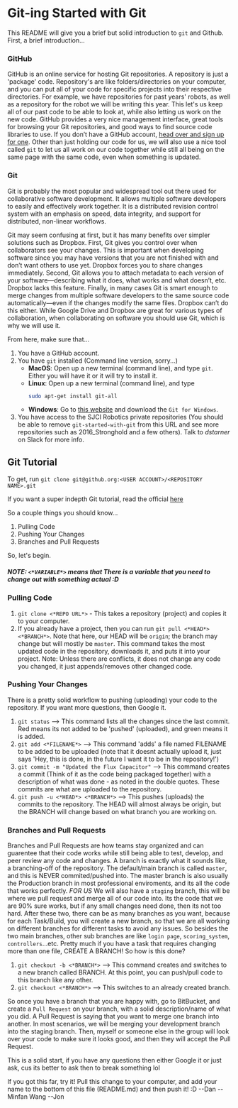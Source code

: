 # Git-ing Started with Git

This README will give you a brief but solid introduction to `git` and Github. First, a brief introduction...

### GitHub

GitHub is an online service for hosting Git repositories. A repository is just a 'package' code. Repository's are like folders/directories on your computer, and you can put all of your code for specific projects into their respective directories. For example, we have repositories for past years' robots, as well as a repository for the robot we will be writing this year. This let's us keep all of our past code to be able to look at, while also letting us work on the new code. GitHub provides a very nice management interface, great tools for browsing your Git repositories, and good ways to find source code libraries to use. If you don’t have a GitHub account, [head over and sign up for one][1]. Other than just holding our code for us, we will also use a nice tool called `git` to let us all work on our code together while still all being on the same page with the same code, even when something is updated.

### Git

Git is probably the most popular and widespread tool out there used for collaborative software development. It allows multiple software developers to easily and effectively work together. It is a distributed revision control system with an emphasis on speed, data integrity, and support for distributed, non-linear workflows. 

Git may seem confusing at first, but it has many benefits over simpler solutions such as Dropbox. First, Git gives you control over when collaborators see your changes. This is important when developing software since you may have versions that you are not finished with and don’t want others to use yet. Dropbox forces you to share changes immediately. Second, Git allows you to attach metadata to each version of your software—describing what it does, what works and what doesn’t, etc. Dropbox lacks this feature. Finally, in many cases Git is smart enough to merge changes from multiple software developers to the same source code automatically—even if the changes modify the same files. Dropbox can’t do this either. While Google Drive and Dropbox are great for various types of collaboration, when collaborating on software you should use Git, which is why we will use it.

From here, make sure that...

1. You have a GitHub account.
2. You have `git` installed (Command line version, sorry...)
   * **MacOS**: Open up a new terminal (command line), and type `git`. Either you will have it or it will try to install it.
   * **Linux**: Open up a new terminal (command line), and type 
      ```bash
      sudo apt-get install git-all
      ```
   * **Windows**: Go to [this website][2] and download the `Git for Windows`.
3. You have access to the SJCI Robotics private repositories (You should be able to remove `git-started-with-git` from this URL and see more repositories such as 2016_Stronghold and a few others). Talk to *dstarner* on Slack for more info.

## Git Tutorial

To get, run ```git clone git@github.org:<USER ACCOUNT>/<REPOSITORY NAME>.git```

If you want a super indepth Git tutorial, read the official [here][3]

So a couple things you should know...

1. Pulling Code
2. Pushing Your Changes
3. Branches and Pull Requests

So, let's begin.

##### NOTE: ```<*VARIABLE*>``` means that There is a variable that you need to change out with something actual :D 

### Pulling Code
1. ```git clone <*REPO URL*>``` - This takes a repository (project) and copies it to your computer.
2. If you already have a project, then you can run ```git pull <*HEAD*> <*BRANCH*>```. Note that here, our HEAD will be ```origin```; the branch may change but will mostly be ```master```. This command takes the most updated code in the repository, downloads it, and puts it into your project. Note: Unless there are conflicts, it does not change any code you changed, it just appends/removes other changed code.


### Pushing Your Changes
There is a pretty solid workflow to pushing (uploading) your code to the repository. If you want more questions, then Google it.

1. ```git status``` --> This command lists all the changes since the last commit. Red means its not added to be 'pushed' (uploaded), and green means it is added.
2. ```git add <*FILENAME*>``` --> This command 'adds' a file named FILENAME to be added to be uploaded (note that it doesnt actually upload it, just says 'Hey, this is done, in the future I want it to be in the repository!')
3. ```git commit -m "Updated the Flux Capacitor"``` --> This command creates a commit (Think of it as the code being packaged together) with a description of what was done - as noted in the double quotes. These commits are what are uploaded to the repository.
4. ```git push -u <*HEAD*> <*BRANCH*>``` --> This pushes (uploads) the commits to the repository. The HEAD will almost always be origin, but the BRANCH will change based on what branch you are working on.


### Branches and Pull Requests
Branches and Pull Requests are how teams stay organized and can guarentee that their code works while still being able to test, develop, and peer review any code and changes. A branch is exactly what it sounds like, a branching-off of the repository. The default/main branch is called ```master```, and this is NEVER commited/pushed into. The master branch is also usually the Production branch in most professional enviroments, and its all the code that works perfectly. *FOR US* We will also have a ```staging``` branch, this will be where we pull request and merge all of our code into. Its the code that we are 90% sure works, but if any small changes need done, then its not too hard. After these two, there can be as many branches as you want, because for each Task/Build, you will create a new branch, so that we are all working on different branches for different tasks to avoid any issues. So besides the two main branches, other sub branches are like ```login page```, ```scoring_system```, ```controllers```...etc. Pretty much if you have a task that requires changing more than one file, CREATE A BRANCH! So how is this done?
1. ```git checkout -b <*BRANCH*>``` --> This command creates and switches to a new branch called BRANCH. At this point, you can push/pull code to this branch like any other.
2. ```git checkout <*BRANCH*>``` --> This switches to an already created branch.

So once you have a branch that you are happy with, go to BitBucket, and create a ```Pull Request``` on your branch, with a solid description/name of what you did. A Pull Request is saying that you want to merge one branch into another. In most scenarios, we will be merging your development branch into the staging branch. Then, myself or someone else in the group will look over your code to make sure it looks good, and then they will accept the Pull Request.

This is a solid start, if you have any questions then either Google it or just ask, cus its better to ask then to break something lol 

If you got this far, try it! Pull this change to your computer, and add your name to the bottom of this file (README.md) and then push it! :D
--Dan
--Minfan Wang
--Jon

[1]: https://github.com/join
[2]: https://git-for-windows.github.io/
[3]: https://www.atlassian.com/git/tutorials/setting-up-a-repository/
